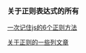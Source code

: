 ### 关于正则表达式的所有

[一次记住js的6个正则方法](https://juejin.im/entry/5a8121335188257a766328b9)

[关于正则的一些列文章](https://juejin.im/)
